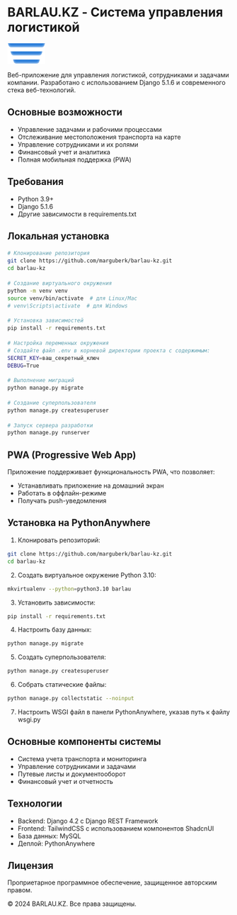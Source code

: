 # BARLAU.KZ - Система управления логистикой

![BARLAU.KZ Logo](static/core/img/logo.png)

Веб-приложение для управления логистикой, сотрудниками и задачами компании. Разработано с использованием Django 5.1.6 и современного стека веб-технологий.

## Основные возможности

- Управление задачами и рабочими процессами
- Отслеживание местоположения транспорта на карте
- Управление сотрудниками и их ролями
- Финансовый учет и аналитика
- Полная мобильная поддержка (PWA)

## Требования

- Python 3.9+
- Django 5.1.6
- Другие зависимости в requirements.txt

## Локальная установка

```bash
# Клонирование репозитория
git clone https://github.com/marguberk/barlau-kz.git
cd barlau-kz

# Создание виртуального окружения
python -m venv venv
source venv/bin/activate  # для Linux/Mac
# venv\Scripts\activate  # для Windows

# Установка зависимостей
pip install -r requirements.txt

# Настройка переменных окружения
# Создайте файл .env в корневой директории проекта с содержимым:
SECRET_KEY=ваш_секретный_ключ
DEBUG=True

# Выполнение миграций
python manage.py migrate

# Создание суперпользователя
python manage.py createsuperuser

# Запуск сервера разработки
python manage.py runserver
```

## PWA (Progressive Web App)

Приложение поддерживает функциональность PWA, что позволяет:
- Устанавливать приложение на домашний экран
- Работать в оффлайн-режиме
- Получать push-уведомления

## Установка на PythonAnywhere

1. Клонировать репозиторий:
```bash
git clone https://github.com/marguberk/barlau-kz.git
cd barlau-kz
```

2. Создать виртуальное окружение Python 3.10:
```bash
mkvirtualenv --python=python3.10 barlau
```

3. Установить зависимости:
```bash
pip install -r requirements.txt
```

4. Настроить базу данных:
```bash
python manage.py migrate
```

5. Создать суперпользователя:
```bash
python manage.py createsuperuser
```

6. Собрать статические файлы:
```bash
python manage.py collectstatic --noinput
```

7. Настроить WSGI файл в панели PythonAnywhere, указав путь к файлу wsgi.py

## Основные компоненты системы

- Система учета транспорта и мониторинга
- Управление сотрудниками и задачами
- Путевые листы и документооборот
- Финансовый учет и отчетность

## Технологии

- Backend: Django 4.2 с Django REST Framework
- Frontend: TailwindCSS с использованием компонентов ShadcnUI
- База данных: MySQL
- Деплой: PythonAnywhere

## Лицензия

Проприетарное программное обеспечение, защищенное авторским правом.

© 2024 BARLAU.KZ. Все права защищены. 